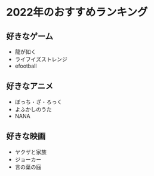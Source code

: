 # 2022年のおすすめランキング


## 好きなゲーム
- 龍が如く
- ライフイズストレンジ
- efootball

## 好きなアニメ
- ぼっち・ざ・ろっく
- よふかしのうた
- NANA

## 好きな映画
- ヤクザと家族
- ジョーカー
- 言の葉の庭

